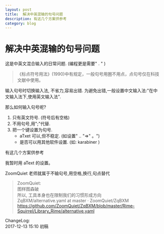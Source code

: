 ```yaml
---
layout: post
title:  解决中英混输的句号问题
description: 有这几个方案供参考
category: blog
---
```


# 解决中英混输的句号问题

这是中英文混合输入的日常问题. (编程更是需要" . " )

>《标点符号用法》(1990)中有规定，一般句号用圈不用点，点句号仅在科技文献中使用。

输入句号时切换输入法, 不省力,容易出错.
为避免出错,一般设置中文输入法:"在中文输入法下,使用英文输入法".
 
那么如何输入句号呢?

1. 只有英文符号. (符号后有空格) 
2. 不用句号,用";"代替.
3. 把一个键设置为句号. 
	* aTxet 可以,但不稳定. (如设置" .. "=>" 。")
	* 是否可以用其他软件设置. (如: karabiner )

有这几个方案供参考

我暂时用 aText 的设置。 

ZoomQuiet 老师就属于不输句号,用空格,换行,句点替代

>ZoomQuiet:  
>图样图森破  
所以, 工具本身也在限制我们的习惯形成方向  
ZqBXM/alternative.yaml at master · ZoomQuiet/ZqBXM  
https://github.com/ZoomQuiet/ZqBXM/blob/master/Rime-Squirrel/Library_Rime/alternative.yaml  


ChangeLog:  
2017-12-13 15:10 初稿



